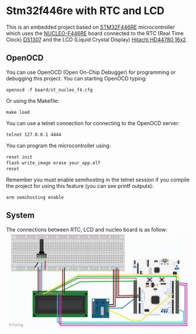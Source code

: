 # Stm32f446re with RTC and LCD
This is an embedded project based on [STM32F446RE](https://www.st.com/en/microcontrollers-microprocessors/stm32f446re.html) microcontroller which uses the [NUCLEO-F446RE](https://www.st.com/en/evaluation-tools/nucleo-f446re.html) board connected to the RTC (Real Time Clock) [DS1307](https://www.maximintegrated.com/en/products/analog/real-time-clocks/DS1307.html) and the LCD (Liquid Crystal Display) [Hitachi HD44780 16x2](https://pdf1.alldatasheet.es/datasheet-pdf/view/63673/HITACHI/HD44780.html).

## OpenOCD
You can use OpenOCD (Open On-Chip Debugger) for programming or debugging this project. You can starting OpenOCD typing:
```console
openocd -f board/st_nucleo_f4.cfg
```
Or using the Makefile:
```console
make load
```
You can use a telnet connection for connecting to the OpenOCD server:
```console
telnet 127.0.0.1 4444
```
You can program the microcontroller using:
```console
reset init
flash write_image erase your_app.elf
reset
```
Remember you must enable semihosting in the telnet session if you compile the project for using this feature (you can see printf outputs):
```console
arm semihosting enable
```
## System
The connections between RTC, LCD and nucleo board is as follow:
![Alt text](/doc/nucleo-rtc-lcd.png)

